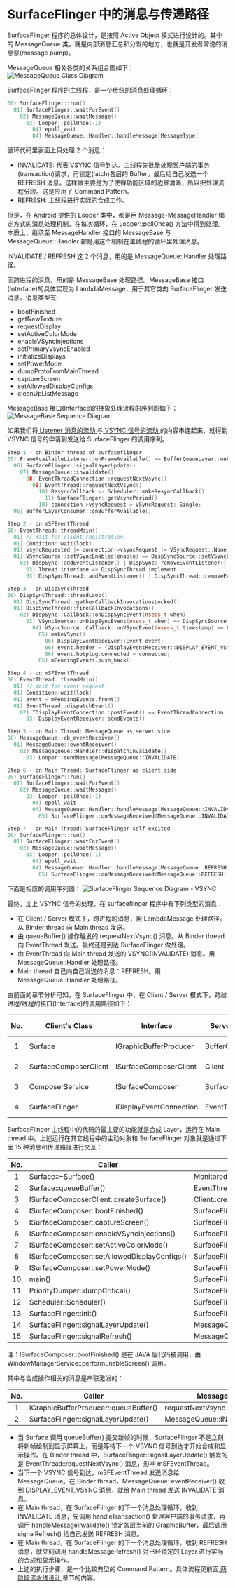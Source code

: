 # SurfaceFlinger 中的消息与传递路径

SurfaceFlinger 程序的总体设计，是按照 Active Object 模式进行设计的。其中的 MessageQueue 类，就是内部消息汇总和分发的地方，也就是开发者常说的消息泵(message pump)。

MessageQueue 相关各类的关系组合图如下：
![MessageQueue Class Diagram](https://raw.github.com/shuyong/Design-Of-Android-10.0-Graphic-System/master/document/server-design/services_surfaceflinger_Scheduler_MessageQueue%20Class%20Diagram.svg)

SurfaceFlinger 程序的主线程，是一个传统的消息处理循环：
```C++
00) SurfaceFlinger::run()
  01) SurfaceFlinger::waitForEvent()
    02) MessageQueue::waitMessage()
      03) Looper::pollOnce(-1)
        04) epoll_wait
        04) MessageQueue::Handler::handleMessage(MessageType)
```

循环代码里表面上只处理 2 个消息：
* INVALIDATE: 代表 VSYNC 信号到达。主线程先批量处理客户端的事务(transaction)请求，再锁定(latch)各层的 Buffer。最后给自己发送一个 REFRESH 消息。这样做主要是为了使得功能区域的边界清晰，所以把处理流程分段。这是应用了 Command Pattern。
* REFRESH: 主线程进行实际的合成工作。

但是，在 Android 提供的 Looper 类中，都是用 Message-MessageHandler 绑定方式的消息处理机制，在每次循环，在 Looper::pollOnce() 方法中得到处理。本质上，继承至 MessageHandler 接口的 MessageBase 与 MessageQueue::Handler 都是用这个机制在主线程的循环里处理消息。

INVALIDATE / REFRESH 这 2 个消息，用的是 MessageQueue::Handler 处理路径。

而跨进程的消息，用的是 MessageBase 处理路径。MessageBase 接口(Interface)的具体实现为 LambdaMessage，用于其它类向 SurfaceFlinger 发送消息。消息类型有:
* bootFinished
* getNewTexture
* requestDisplay
* setActiveColorMode
* enableVSyncInjections
* setPrimaryVsyncEnabled
* initializeDisplays
* setPowerMode
* dumpProtoFromMainThread
* captureScreen
* setAllowedDisplayConfigs
* cleanUpListMessage

MessageBase 接口(Interface)的抽象处理流程的序列图如下：
![MessageBase Sequence Diagram](https://raw.github.com/shuyong/Design-Of-Android-10.0-Graphic-System/master/document/server-design/services_surfaceflinger_Scheduler_MessageBase%20Sequence%20Diagram.svg)

如果我们将[ Listener 消息的流动 ](../framework-design/bufferqueue-design.md#Listener-消息的流动)与[ VSYNC 信号的流动 ](../general-design/VSYNC.md#VSYNC-信号的流动)的内容串连起来，就得到 VSYNC 信号的申请到发送给 SurfaceFlinger 的调用序列。

```C++
Step 1 - on Binder thread of surfaceflinger
05) FrameAvailableListener::onFrameAvailable() == BufferQueueLayer::onFrameAvailable()
  06) SurfaceFlinger::signalLayerUpdate()
    07) MessageQueue::invalidate()
      08) EventThreadConnection::requestNextVsync()
        09) EventThread::requestNextVsync()
          10) ResyncCallback <- Scheduler::makeResyncCallback()
            11) SurfaceFlinger::getVsyncPeriod()
          10) connection->vsyncRequest = VSyncRequest::Single;
  06) BufferLayerConsumer::onBufferAvailable()

Step 2 - on mSFEventThread
00) EventThread::threadMain()
  01) // Wait for client registration.
  01) Condition::wait(lock)
  01) vsyncRequested |= connection->vsyncRequest != VSyncRequest::None;
  01) VSyncSource::setVSyncEnabled(enable) == DispSyncSource::setVSyncEnabled(enable)
    02) DispSync::addEventListener() | DispSync::removeEventListener()
      03) Thread interface => DispSyncThread implement
      03) DispSyncThread::addEventListener() | DispSyncThread::removeEventListener()

Step 3 - on DispSyncThread
00) DispSyncThread::threadLoop()
  01) DispSyncThread::gatherCallbackInvocationsLocked()
  01) DispSyncThread::fireCallbackInvocations()
    02) DispSync::Callback::onDispSyncEvent(nsecs_t when)
      03) VSyncSource::onDispSyncEvent(nsecs_t when) == DispSyncSource::onDispSyncEvent(nsecs_t when) -> sfVsyncSrc
        04) VSyncSource::Callback::onVSyncEvent(nsecs_t timestamp) == EventThread::onVSyncEvent(nsecs_t timestamp) -> mSFEventThread
          05) makeVSync()
            06) DisplayEventReceiver::Event event;
            06) event.header = {DisplayEventReceiver::DISPLAY_EVENT_VSYNC, displayId, timestamp};
            06) event.hotplug.connected = connected;
          05) mPendingEvents.push_back()

Step 4 - on mSFEventThread
00) EventThread::threadMain()
  01) // Wait for event request.
  01) Condition::wait(lock)
  01) event = mPendingEvents.front()
  01) EventThread::dispatchEvent()
    02) IDisplayEventConnection::postEvent() == EventThreadConnection::postEvent()
      03) DisplayEventReceiver::sendEvents()

Step 5 - on Main Thread: MessageQueue as server side
00) MessageQueue::cb_eventReceiver()
  01) MessageQueue::eventReceiver()
    02) MessageQueue::Handler::dispatchInvalidate()
      03) Looper::sendMessage(MessageQueue::INVALIDATE)

Step 6 - on Main Thread: SurfaceFlinger as client side
00) SurfaceFlinger::run()
  01) SurfaceFlinger::waitForEvent()
    02) MessageQueue::waitMessage()
      03) Looper::pollOnce(-1)
        04) epoll_wait
        04) MessageQueue::Handler::handleMessage(MessageQueue::INVALIDATE)
          05) SurfaceFlinger::onMessageReceived(MessageQueue::INVALIDATE)

Step 7 - on Main Thread: SurfaceFlinger self-excited
00) SurfaceFlinger::run()
  01) SurfaceFlinger::waitForEvent()
    02) MessageQueue::waitMessage()
      03) Looper::pollOnce(-1)
        04) epoll_wait
        04) MessageQueue::Handler::handleMessage(MessageQueue::REFRESH)
          05) SurfaceFlinger::onMessageReceived(MessageQueue::REFRESH)
```

下面是相应的调用序列图：
![SurfaceFlinger Sequence Diagram - VSYNC](https://raw.github.com/shuyong/Design-Of-Android-10.0-Graphic-System/master/document/server-design/services_surfaceflinger_SurfaceFlinger%20Sequence%20Diagram%20-%20VSYNC.svg)

最终，加上 VSYNC 信号的处理，在 surfaceflinger 程序中有下列类型的消息：
* 在 Client / Server 模式下，跨进程的消息，用 LambdaMessage 处理路径。从 Binder thread 向 Main thread 发送。
* 由 queueBuffer() 操作触发的 requestNextVsync() 消息。从 Binder thread 向 EventThread 发送。最终还是到达 SurfaceFlinger 做处理。
* 由 EventThread 向 Main thread 发送的 VSYNC(INVALIDATE) 消息。用 MessageQueue::Handler 处理路径。
* Main thread 自己向自己发送的消息：REFRESH。用 MessageQueue::Handler 处理路径。

由前面的章节分析可知，在 SurfaceFlinger 中，在 Client / Server 模式下，跨越进程/线程的接口(Interface)的调用路径如下：

| No. |   Client's Class      | Interface               | Server's Class   | Running on     | Cross type    |
|:---:|-----------------------|-------------------------|------------------|----------------|---------------|
| 1   | Surface               | IGraphicBufferProducer  | BufferQueueLayer | Binder thread  | Cross process |
| 2   | SurfaceComposerClient | ISurfaceComposerClient  | Client           | Binder thread  | Cross process |
| 3   | ComposerService       | ISurfaceComposer        | SurfaceFlinger   | Binder thread  | Cross process |
| 4   | SurfaceFlinger        | IDisplayEventConnection | EventThread      | mSFEventThread | Cross thread  |

SurfaceFlinger 主线程中的代码的最主要的功能就是合成 Layer，运行在 Main thread 中。上述运行在其它线程中的主动对象和 SurfaceFlinger 对象就是通过下面 15 种消息和传递路径进行交互：

| No. | Caller                                       | Callee                                     | Message                  | final SurfaceFlinger method        |
|:---:|----------------------------------------------|--------------------------------------------|--------------------------|------------------------------------|
|  1  | Surface::~Surface()                          | MonitoredProducer::~MonitoredProducer()    | cleanUpListMessage       | mGraphicBufferProducerList.erase() |
|  2  | Surface::queueBuffer()                       | EventThreadConnection::requestNextVsync()  | requestNextVsync         | DispSyncThread::addEventListener() |
|  3  | ISurfaceComposerClient::createSurface()      | Client::createSurface()                    | getNewTexture            | RenderEngine::genTextures()        |
|  4  | ISurfaceComposer::bootFinished()             | SurfaceFlinger::bootFinished()             | bootFinished             | setRefreshRateTo()                 |
|  5  | ISurfaceComposer::captureScreen()            | SurfaceFlinger::captureScreen()            | captureScreen            | captureScreenImplLocked()          |
|  6  | ISurfaceComposer::enableVSyncInjections()    | SurfaceFlinger::enableVSyncInjections()    | enableVSyncInjections    | MessageQueue::setEventThread()     |
|  7  | ISurfaceComposer::setActiveColorMode()       | SurfaceFlinger::setActiveColorMode()       | setActiveColorMode       | Display::setColorMode()            |
|  8  | ISurfaceComposer::setAllowedDisplayConfigs() | SurfaceFlinger::setAllowedDisplayConfigs() | setAllowedDisplayConfigs | setAllowedDisplayConfigsInternal() |
|  9  | ISurfaceComposer::setPowerMode()             | SurfaceFlinger::setPowerMode()             | setPowerMode             | setPowerModeInternal()             |
| 10  | main()                                       | SurfaceFlinger::init()                     | requestDisplay           | mVrFlingerRequestsDisplay          |
| 11  | PriorityDumper::dumpCritical()               | SurfaceFlinger::dumpCritical()             | dumpProtoFromMainThread  | dumpDrawingStateProto()            |
| 12  | Scheduler::Scheduler()                       | SurfaceFlinger::setPrimaryVsyncEnabled()   | setPrimaryVsyncEnabled   | setPrimaryVsyncEnabledInternal()   |
| 13  | SurfaceFlinger::init()                       | SurfaceFlinger::initializeDisplays()       | initializeDisplays       | onInitializeDisplays()             |
| 14  | SurfaceFlinger::signalLayerUpdate()          | MessageQueue::eventReceiver(VSYNC)         | MessageQueue::INVALIDATE | onMessageReceived(INVALIDATE)      |
| 15  | SurfaceFlinger::signalRefresh()              | MessageQueue::refresh()                    | MessageQueue::REFRESH    | onMessageReceived(REFRESH)         |

注：ISurfaceComposer::bootFinished() 是在 JAVA 层代码被调用，由 WindowManagerService::performEnableScreen() 调用。

其中与合成操作相关的消息是串联激发的：

| No. | Caller                                | Message                  | Message                  |
|:---:|---------------------------------------|--------------------------|--------------------------|
| 1   | IGraphicBufferProducer::queueBuffer() | requestNextVsync         | MessageQueue::INVALIDATE |
| 2   | SurfaceFlinger::signalLayerUpdate()   | MessageQueue::INVALIDATE | MessageQueue::REFRESH    |

* 当 Surface 调用 queueBuffer() 提交新帧的时候，SurfaceFlinger 不是立刻将新帧绘制到显示屏幕上，而是等待下一个 VSYNC 信号到达才开始合成和显示操作。在 Binder thread 中，SurfaceFlinger::signalLayerUpdate() 触发的是 EventThread::requestNextVsync() 消息，影响 mSFEventThread。
* 当下一个 VSYNC 信号到达，mSFEventThread 发送消息给 MessageQueue。在 Binder thread，MessageQueue::eventReceiver() 收到 DISPLAY_EVENT_VSYNC 消息，就给 Main thread 发送 INVALIDATE 消息。
* 在 Main thread，在 SurfaceFlinger 的下一个消息处理循环，收到 INVALIDATE 消息，先调用 handleTransaction() 处理客户端的事务请求，再调用 handleMessageInvalidate() 锁定各层当前的 GraphicBuffer，最后调用 signalRefresh() 给自己发送 REFRESH 消息。
* 在 Main thread，在 SurfaceFlinger 的下一个消息处理循环，收到 REFRESH 消息，就立刻调用 handleMessageRefresh() 对已经锁定的 Layer 进行实际的合成和显示操作。
* 上述的执行步骤，是一个比较典型的 Command Pattern。具体流程见前面[ 两阶段流水线设计 ](../general-design/2-stage.md)章节的内容。

